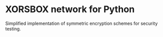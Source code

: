 # XORSBOX network for Python
Simplified implementation of symmetric encryption schemes for security testing.